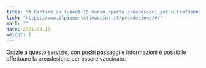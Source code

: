 ```yaml
---
title: "A Partire da lunedì 15 marzo aperte preadesioni per ultra70enni, estremamente vulnerabili, disabili gravi, cargiver"
link: "https://www.ilpiemontetivaccina.it/preadesione/#/"
mail: ""
date: 2021-03-15
weight: 1
---
```


Grazie a questo servizio, con pochi passaggi e informazioni è possibile effettuare la preadesione per essere vaccinato.
